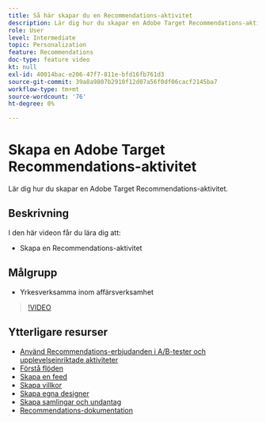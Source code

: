 ```yaml
---
title: Så här skapar du en Recommendations-aktivitet
description: Lär dig hur du skapar en Adobe Target Recommendations-aktivitet.
role: User
level: Intermediate
topic: Personalization
feature: Recommendations
doc-type: feature video
kt: null
exl-id: 40014bac-e206-47f7-811e-bfd16fb761d3
source-git-commit: 39a8a9807b2910f12d07a56f0df06cacf2145ba7
workflow-type: tm+mt
source-wordcount: '76'
ht-degree: 0%

---
```


# Skapa en Adobe Target Recommendations-aktivitet

Lär dig hur du skapar en Adobe Target Recommendations-aktivitet.

## Beskrivning

I den här videon får du lära dig att:

* Skapa en Recommendations-aktivitet

## Målgrupp

* Yrkesverksamma inom affärsverksamhet

>[!VIDEO](https://video.tv.adobe.com/v/27688?quality=12)

## Ytterligare resurser

* [Använd Recommendations-erbjudanden i A/B-tester och upplevelseinriktade aktiviteter](use-recommendations-offers.md)
* [Förstå flöden](understanding-feeds.md)
* [Skapa en feed](create-a-feed.md)
* [Skapa villkor](create-criteria.md)
* [Skapa egna designer](create-custom-designs.md)
* [Skapa samlingar och undantag](create-collections-and-exclusions.md)
* [Recommendations-dokumentation](https://experienceleague.adobe.com/docs/target/using/recommendations/recommendations.html?lang=en)
